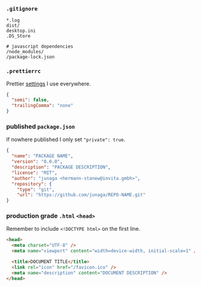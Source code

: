 ### `.gitignore`

```ignore
*.log
dist/
desktop.ini
.DS_Store

# javascript dependencies
/node_modules/
/package-lock.json
```

### `.prettierrc`

Prettier [settings](https://invita.link/prettier-playground) I use everywhere.

```json
{
  "semi": false,
  "trailingComma": "none"
}
```

### published `package.json`

If nowhere published I only set `"private": true`.

```json
{
  "name": "PACKAGE NAME",
  "version": "0.0.0",
  "description": "PACKAGE DESCRIPTION",
  "license": "MIT",
  "author": "junaga <hermann-stanew@invita.gmbh>",
  "repository": {
    "type": "git",
    "url": "https://github.com/junaga/REPO-NAME.git"
}
```

### production grade `.html` `<head>`

Remember to include `<!DOCTYPE html>` on the first line.

```html
<head>
  <meta charset="UTF-8" />
  <meta name="viewport" content="width=device-width, initial-scale=1" />

  <title>DOCUMENT TITLE</title>
  <link rel="icon" href="/favicon.ico" />
  <meta name="description" content="DOCUMENT DESCRIPTION" />
</head>
```
